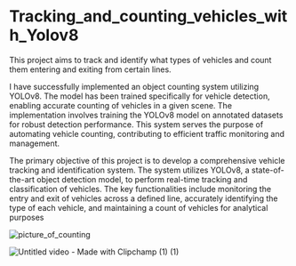 # Tracking_and_counting_vehicles_with_Yolov8
This project aims to track and identify what types of vehicles and count them entering and exiting from certain lines.

I have successfully implemented an object counting system utilizing YOLOv8. The model has been trained specifically for vehicle detection, enabling accurate counting of vehicles in a given scene. 
The implementation involves training the YOLOv8 model on annotated datasets for robust detection performance. 
This system serves the purpose of automating vehicle counting, contributing to efficient traffic monitoring and management.

The primary objective of this project is to develop a comprehensive vehicle tracking and identification system. The system utilizes YOLOv8, a state-of-the-art object detection model, to perform real-time tracking and classification of vehicles. The key functionalities include monitoring the entry and exit of vehicles across a defined line, accurately identifying the type of each vehicle, and maintaining a count of vehicles for analytical purposes



![picture_of_counting](https://github.com/Farrukh-Maruf/Tracking_and_counting_vehicles_with_Yolov8/assets/115053478/47b85ffd-17ad-45ce-a72e-32b6eb09db1a)




![Untitled video - Made with Clipchamp (1) (1)](https://github.com/Farrukh-Maruf/Tracking_and_counting_vehicles_with_Yolov8/assets/115053478/4c43649e-f979-4ca8-94ee-fe56a962c0bc)


